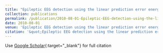 ```yaml
---
title: "Epileptic EEG detection using the linear prediction error energy"
collection: publications
permalink: /publication/2010-08-01-Epileptic-EEG-detection-using-the-linear-prediction-error-energy
date: 2010-08-01
venue: 'Epileptic EEG detection using the linear prediction error energy'
citation: '&quot;Epileptic EEG detection using the linear prediction error energy.&quot; Epileptic EEG detection using the linear prediction error energy, 2010.'
---
```

Use [Google Scholar](https://scholar.google.com/scholar?q=Epileptic+EEG+detection+using+the+linear+prediction+error+energy){:target="_blank"} for full citation